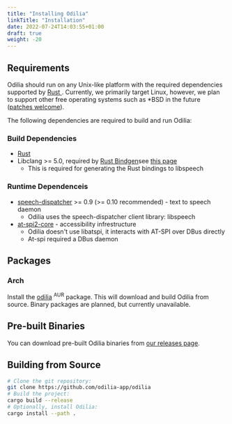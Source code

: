 ```yaml
---
title: "Installing Odilia"
linkTitle: "Installation"
date: 2022-07-24T14:03:55+01:00
draft: true
weight: -20
---
```


[pr]: <https://github.com/odilia-app/odilia>

## Requirements

Odilia should run on any Unix-like platform with the required dependencies supported by [Rust
](https://doc.rust-lang.org/rustc/platform-support.html). Currently, we primarily target Linux, however, we plan to
support other free operating systems such as \*BSD in the future ([patches welcome][pr]).

The following dependencies are required to build and run Odilia:

### Build Dependencies

* [Rust](https://rust-lang.org) <!-- Todo: determine MSRV -->
* Libclang >= 5.0, required by [Rust Bindgen](https://github.com/rust-lang/rust-bindgen)see [this
  page](https://rust-lang.github.io/rust-bindgen/requirements.html)
    * This is required for generating the Rust bindings to libspeech

### Runtime Dependenceis

* [speech-dispatcher](https://freebsoft.org/speechd) >= 0.9 (>= 0.10 recommended) - text to speech daemon
    * Odilia uses the speech-dispatcher client library: libspeech
* [at-spi2-core](https://gitlab.gnome.org/GNOME/at-spi2-core) - accessibility infrestructure
    * Odilia doesn't use libatspi, it interacts with AT-SPI over DBus directly
    * At-spi required a DBus daemon

## Packages

### Arch

Install the [odilia](https://aur.archlinux.org/packages/odilia) <sup>AUR</sup> package. This will download and build
Odilia from source. Binary packages are planned, but currently unavailable.

## Pre-built Binaries

You can download pre-built Odilia binaries from [our releases page](https://github.com/odilia-app/odilia/releases).

## Building from Source

```sh
# Clone the git repository:
git clone https://github.com/odilia-app/odilia
# Build the project:
cargo build --release
# Optionally, install Odilia:
cargo install --path .
```
